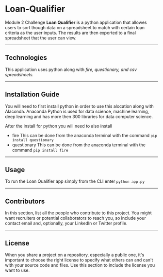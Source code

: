 # Loan-Qualifier
Module 2 Challenge **Loan Qualifier** is a python application that allowes users to sort though data on a spreadsheet to match with certain loan criteria as the user inputs.  The results are then exported to a final spreadsheet that the user can view.  

---

## Technologies

This application uses python along with *fire, questionary, and csv spreadsheets.*  

---

## Installation Guide

You will need to first install python in order to use this alocation along with Alaconda.  Anaconda Python is used for data science, machine learning, deep learning and has more then 300 libraries for data computer science.  

After the install for python you will need to also install
* fire
This can be done from the anaconda terminal with the command
``` pip install questionary ```
* questionary
This can be done from the anaconda terminal with the command 
``` pip install fire ```
---

## Usage

To run the Loan Qualifier app simply from the CLI enter ``` python app.py ```

---

## Contributors

In this section, list all the people who contribute to this project. You might want recruiters or potential collaborators to reach you, so include your contact email and, optionally, your LinkedIn or Twitter profile.

---

## License

When you share a project on a repository, especially a public one, it's important to choose the right license to specify what others can and can't with your source code and files. Use this section to include the license you want to use.

